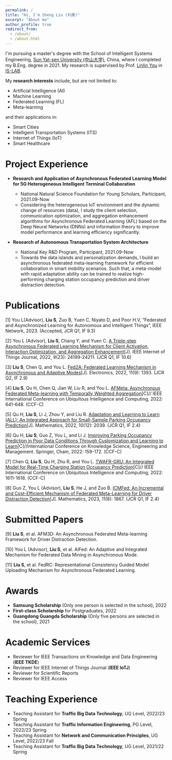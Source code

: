 ```yaml
---
permalink: /
title: "Hi, I'm Sheng Liu (刘晟)"
excerpt: "About me"
author_profile: true
redirect_from: 
  - /about/
  - /about.html
---
```


I'm pursuing a master's degree with the School of  Intelligent Systems Engineering, [Sun Yat-sen University (中山大学)](https://www.sysu.edu.cn/), China, where I completed my B.Eng. degree in 2021. My research is supervised by Prof. [Linlin You](https://ise.sysu.edu.cn/teacher/teacher02/1371451.htm) in [IS-LAB](https://www.intsys-lab.com/#/). 

My **research interests** include, but are not limited to: 
* Artificial Intelligence (AI)
* Machine Learning
* Federated Learning (FL)
* Meta-learning

and their applications in: 
* Smart Cities 
* Intelligent Transportation Systems (ITS) 
* Internet of Things (IoT)
* Smart Healthcare

Project Experience
======
* **Research and Application of Asynchronous Federated Learning Model for 5G Heterogeneous Intelligent Terminal Collaboration** 
  * National Natural Science Foundation for Young Scholars, Participant, 2021.09-Now
  * Considering the heterogeneous IoT environment and the dynamic change of resources (data), I study the client selection, communication optimization, and aggregation enhancement algorithms for Asynchronous Federated Learning (AFL) based on the Deep Neural Networks (DNNs) and information theory to improve model performance and learning efficiency significantly.

* **Research of Autonomous Transportation System Architecture** 
  * National Key R&D Program, Participant, 2021.09-Now
  * Towards the data islands and personalization demands, I build an asynchronous federated meta-learning framework for efficient collaboration in smart mobility scenarios. Such that, a meta-model with rapid adaptation ability can be trained to realize high-performing charging station occupancy prediction and driver distraction detection.

Publications
======
[1] You L(Advisor),  **Liu S**, Zuo B, Yuen C, Niyato D, and Poor H.V, “Federated and Asynchronized 
Learning for Autonomous and Intelligent Things”, IEEE Network, 2023. (Accepted, JCR Q1, IF 9.3) 

[2] You L (Advisor), **Liu S**, Chang Y, and Yuen C. [A Triple-step Asynchronous Federated Learning Mechanism for Client Activation, Interaction Optimization, and Aggregation Enhancement](https://ieeexplore.ieee.org/abstract/document/9815310)[J]. IEEE Internet of Things Journal, 2022, 9(23): 24199-24211. (JCR Q1, IF 10.6)

[3] **Liu S**, Chen Q, and You L. [Fed2A: Federated Learning Mechanism in Asynchronous and Adaptive Modes](https://www.mdpi.com/2079-9292/11/9/1393)[J]. Electronics, 2022, 11(9): 1393. (JCR Q2, IF 2.9)

[4] **Liu S**, Qu H, Chen Q, Jian W, Liu R, and You L. [AFMeta: Asynchronous Federated Meta-learning with Temporally Weighted Aggregation](https://ieeexplore.ieee.org/document/10189596)[C]// IEEE International Conference on Ubiquitous Intelligence and Computing, 2022: 641-648. (CCF-C)

[5] Qu H, **Liu S**, Li J, Zhou Y, and Liu R. [Adaptation and Learning to Learn (ALL): An Integrated Approach for Small-Sample Parking Occupancy Prediction](https://www.mdpi.com/2227-7390/10/12/2039)[J]. Mathematics, 2022, 10(12): 2039. (JCR Q1, IF 2.4)

[6] Qu H, **Liu S**, Guo Z, You L, and Li J. [Improving Parking Occupancy Prediction in Poor Data Conditions Through Customization and Learning to Learn](https://link.springer.com/chapter/10.1007/978-3-031-10983-6_13)[C]//International Conference on Knowledge Science, Engineering and Management. Springer, Cham, 2022: 159-172. (CCF-C)

[7] Chen Q, **Liu S**, Qu H, Zhu R, and You L. [TWAFR-GRU: An Integrated Model for Real-Time Charging Station Occupancy Prediction](https://ieeexplore.ieee.org/document/10189531)[C]// IEEE International Conference on Ubiquitous Intelligence and Computing, 2022: 1611-1618. (CCF-C)

[8] Guo Z, You L (Advisor), **Liu S**, He J, and Zuo B. [ICMFed: An Incremental and Cost-Efficient Mechanism of Federated Meta-Learning for Driver Distraction Detection](https://www.mdpi.com/2227-7390/11/8/1867)[J]. Mathematics, 2023, 11(8): 1867. (JCR Q1, IF 2.4)


Submitted Papers
======
[9] **Liu S**, et al. AFM3D: An Asynchronous Federated Meta-learning Framework for Driver Distraction Detection. 

[10] You L (Advisor), **Liu S**, et al. AiFed: An Adaptive and Integrated Mechanism for Federated Data Mining in Asynchronous Mode.

[11] **Liu S**, et al. FedRC: Representational Consistency Guided Model Uploading Mechanism for Asynchronous Federated Learning.


Awards
======
* **Samsung Scholarship** (Only one person is selected in the school), 2022
* **First-class Scholarship** for Postgraduates, 2022
* **Guangdong Guangda Scholarship** (Only five persons are selected in the school), 2021


Academic Services
======
* Reviewer for IEEE Transactions on Knowledge and Data Engineering (**IEEE TKDE**)
* Reviewer for IEEE Internet of Things Journal (**IEEE IoTJ**)
* Reviewer for Scientific Reports
* Reviewer for IEEE Access

Teaching Experience
======
* Teaching Assistant for **Traffic Big Data Technology**, UG Level, 2022/23 Spring 
* Teaching Assistant for **Traffic Information Engineering**, PG Level, 2022/23 Spring
* Teaching Assistant for **Network and Communication Principles**, UG Level, 2022/23 Fall
* Teaching Assistant for **Traffic Big Data Technology**, UG Level, 2021/22 Spring




